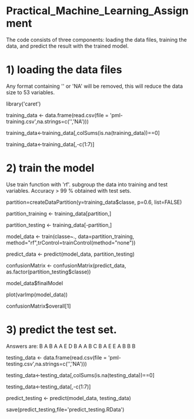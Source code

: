 # Practical_Machine_Learning_Assignment

The code consists of three components: loading the data files, training the data, and predict the result with the trained model.

# 1) loading the data files

Any format containing '' or 'NA' will be removed, this will reduce the data size to 53 variables.

library('caret')

training_data <- data.frame(read.csv(file = 'pml-training.csv',na.strings=c('','NA')))

training_data<-training_data[,colSums(is.na(training_data))==0]

training_data<-training_data[,-c(1:7)]

# 2) train the model

Use train function with 'rf'. subgroup the data into training and test variables. Accuracy > 99 % obtained with test sets.

partition=createDataPartition(y=training_data$classe, p=0.6, list=FALSE)

partition_training <- training_data[partition,]

partition_testing <- training_data[-partition,]

model_data <- train(classe~., data=partition_training, method="rf",trControl=trainControl(method="none"))

predict_data <- predict(model_data, partition_testing)

confusionMatrix <- confusionMatrix(predict_data, as.factor(partition_testing$classe))

model_data$finalModel

plot(varImp(model_data))

confusionMatrix$overall[1]

# 3) predict the test set. 

Answers are: B A B A A E D B A A B C B A E E A B B B

testing_data <- data.frame(read.csv(file = 'pml-testing.csv',na.strings=c('','NA')))

testing_data<-testing_data[,colSums(is.na(testing_data))==0]

testing_data<-testing_data[,-c(1:7)]

predict_testing <- predict(model_data, testing_data)

save(predict_testing,file='predict_testing.RData')

